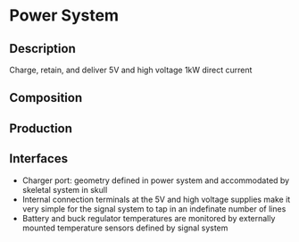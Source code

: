 # Power System

## Description

Charge, retain, and deliver 5V and high voltage 1kW direct current

## Composition

## Production

## Interfaces

- Charger port: geometry defined in power system and accommodated by skeletal system in skull
- Internal connection terminals at the 5V and high voltage supplies make it very simple for the signal system to tap in an indefinate number of lines
- Battery and buck regulator temperatures are monitored by externally mounted temperature sensors defined by signal system